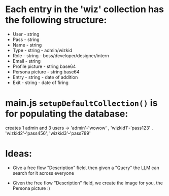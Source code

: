 

# Each entry in the 'wiz' collection has the following structure:

- User - string
- Pass - string
- Name - string
- Type - string - admin/wizkid
- Role - string - boss/developer/designer/intern
- Email - string
- Profile picture - string base64
- Persona picture - string base64
- Entry - string - date of addition
- Exit - string - date of firing



# main.js `setupDefaultCollection()` is for populating the database:
creates 1 admin and 3 users -> 'admin'-'wowow' , 'wizkid1'-'pass123' , 'wizkid2'-'pass456', 'wizkid3'-'pass789'




# Ideas:

- Give a free flow "Description" field, then given a "Query" the LLM can search for it across everyone

- Given the free flow "Description" field, we create the image for you, the Persona picture :)




